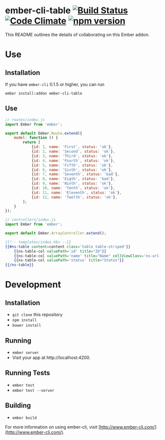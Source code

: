 # ember-cli-table [![Build Status](https://travis-ci.org/MichaelLNorth/ember-cli-table.svg)](https://travis-ci.org/MichaelLNorth/ember-cli-table) [![Code Climate](https://codeclimate.com/github/MichaelLNorth/ember-cli-table/badges/gpa.svg)](https://codeclimate.com/github/MichaelLNorth/ember-cli-table) [![npm version](https://badge.fury.io/js/ember-cli-table.svg)](http://badge.fury.io/js/ember-cli-table)

This README outlines the details of collaborating on this Ember addon.
# Use

## Installation

If you have `ember-cli` 0.1.5 or higher, you can run
```
ember install:addon ember-cli-table
```

## Use

```js
// routes/index.js
import Ember from 'ember';

export default Ember.Route.extend({
	model: function () {
		return [
			{id: 1, name: 'First', status: 'ok'},
			{id: 2, name: 'Second', status: 'ok'},
			{id: 3, name: 'Third', status: 'ok'},
			{id: 4, name: 'Fourth', status: 'ok'},
			{id: 5, name: 'Fifth', status: 'ok'},
			{id: 6, name: 'Sixth', status: 'ok'},
			{id: 7, name: 'Seventh', status: 'bad'},
			{id: 8, name: 'Eigth', status: 'bad'},
			{id: 9, name: 'Ninth', status: 'ok'},
			{id: 10, name: 'Tenth', status: 'ok'},
			{id: 11, name: 'Eleventh', status: 'ok'},
			{id: 12, name: 'Twelth', status: 'ok'},
		];
	}
});

// controllers/index.js
import Ember from 'ember';

export default Ember.ArrayController.extend();

```

```hbs
{{!-- templates/index.hbs --}}
{{#ns-table content=content class='table table-striped'}}
	{{ns-table-col valuePath='id' title="ID"}}
	{{ns-table-col valuePath='name' title="Name" cellViewClass='ns-url-cell-view'}}
	{{ns-table-col valuePath='status' title="Status"}}
{{/ns-table}}
```

# Development

## Installation

* `git clone` this repository
* `npm install`
* `bower install`

## Running

* `ember server`
* Visit your app at http://localhost:4200.

## Running Tests

* `ember test`
* `ember test --server`

## Building

* `ember build`

For more information on using ember-cli, visit [http://www.ember-cli.com/](http://www.ember-cli.com/).
